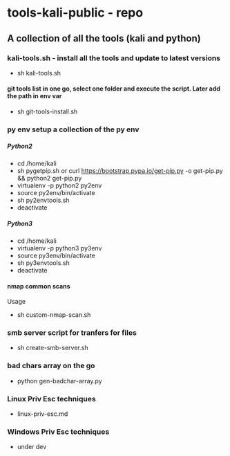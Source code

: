 # tools-kali-public - repo

## A collection of all the tools (kali and python)

### kali-tools.sh - install all the tools and update to latest versions
- sh kali-tools.sh

#### git tools list in one go, select one folder and execute the script. Later add the path in env var
- sh git-tools-install.sh 

### py env setup a collection of the py env

##### Python2
- cd /home/kali
- sh pygetpip.sh or curl https://bootstrap.pypa.io/get-pip.py -o get-pip.py && python2 get-pip.py
- virtualenv -p python2 py2env
- source py2env/bin/activate
- sh py2envtools.sh
- deactivate

##### Python3
- cd /home/kali
- virtualenv -p python3 py3env
- source py3env/bin/activate
- sh py3envtools.sh
- deactivate

#### nmap common scans
Usage
- sh custom-nmap-scan.sh <ip>

### smb server script for tranfers for files
- sh create-smb-server.sh

### bad chars array on the go
- python gen-badchar-array.py

### Linux Priv Esc techniques 
- linux-priv-esc.md

### Windows Priv Esc techniques
- under dev
